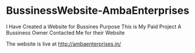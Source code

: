 # BussinessWebsite-AmbaEnterprises
I Have Created a Website for Bussines Purpose This is My Paid Project A Bussiness Owner Contacted Me for their Website


The website is live at http://ambaenterprises.in/
